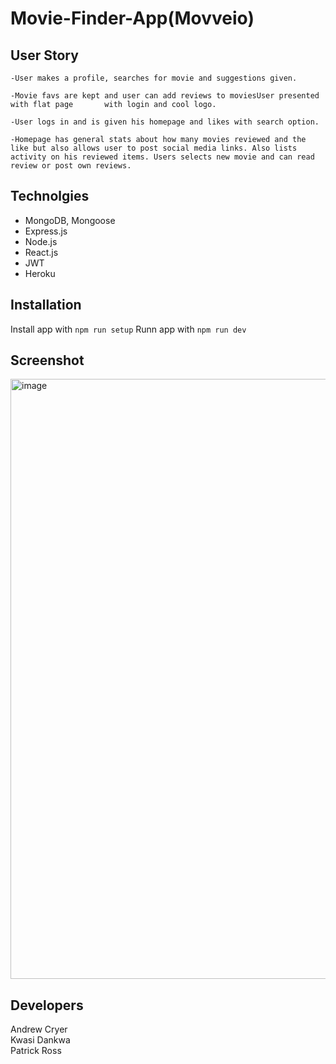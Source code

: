 # Movie-Finder-App(Movveio)

## User Story
```
-User makes a profile, searches for movie and suggestions given.
 
-Movie favs are kept and user can add reviews to moviesUser presented with flat page       with login and cool logo. 

-User logs in and is given his homepage and likes with search option.
 
-Homepage has general stats about how many movies reviewed and the like but also allows user to post social media links. Also lists activity on his reviewed items. Users selects new movie and can read review or post own reviews.
```

## Technolgies
* MongoDB, Mongoose
* Express.js
* Node.js
* React.js
* JWT
* Heroku

## Installation
Install app with `npm run setup`
Runn app with `npm run dev`

## Screenshot
<img width="960" alt="image" src="https://user-images.githubusercontent.com/104780360/182723174-534a67c4-fdd1-4549-ac29-65caeb0cc7ef.png">





## Developers
Andrew Cryer
<br>
Kwasi Dankwa
<br>
Patrick Ross
